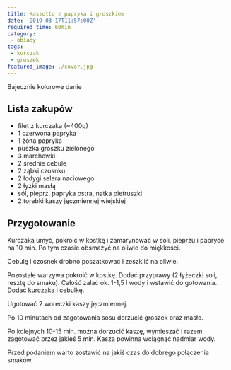 ```yaml
---
title: Kaszotto z papryka i groszkiem
date: '2019-03-17T11:57:00Z'
required_time: 60min
category:
 - obiady
tags:
 - kurczak
 - groszek
featured_image: ./cover.jpg
---
```


Bajecznie kolorowe danie

<!---- splitter ---->

## Lista zakupów

- filet z kurczaka (~400g)
- 1 czerwona papryka
- 1 żółta papryka
- puszka groszku zielonego
- 3 marchewki
- 2 średnie cebule
- 2 ząbki czosnku
- 2 łodygi selera naciowego
- 2 łyżki masłą
- sól, pieprz, papryka ostra, natka pietruszki
- 2 torebki kaszy jęczmiennej wiejskiej

<!---- splitter ---->

## Przygotowanie

Kurczaka umyć, pokroić w kostkę i zamarynować w soli, pieprzu i papryce na 10 min. Po tym czasie obsmażyć na oliwie do miękkości.

Cebulę i czosnek drobno poszatkować i zeszklić na oliwie.

Pozostałe warzywa pokroić w kostkę. Dodać przyprawy (2 łyżeczki soli, resztę do smaku). Całość zalać ok. 1-1,5 l wody i wstawić do gotowania.
Dodać kurczaka i cebulkę.

Ugotować 2 woreczki kaszy jęczmiennej.

Po 10 minutach od zagotowania sosu dorzucić groszek oraz masło.

Po kolejnych 10-15 min. można dorzucić kaszę, wymieszać i razem zagotować przez jakieś 5 min. Kasza powinna wciągnąć nadmiar wody.

Przed podaniem warto zostawić na jakiś czas do dobrego połączenia smaków.

